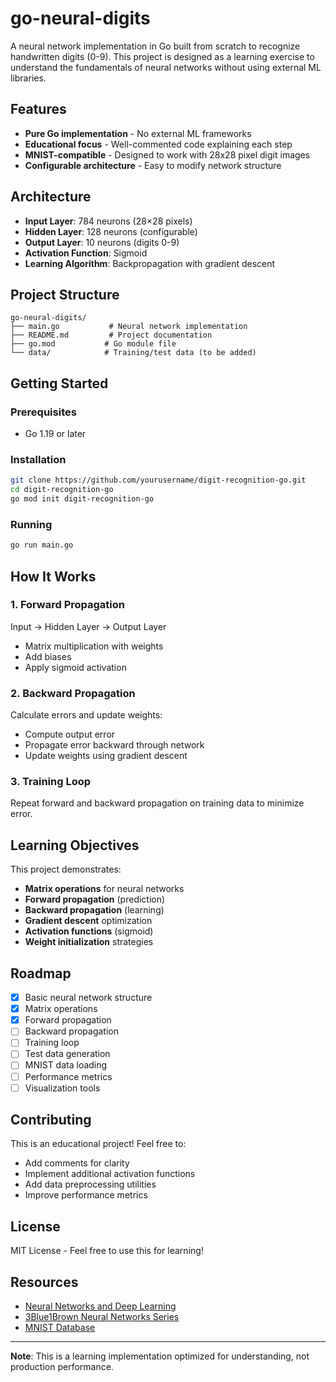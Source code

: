 # go-neural-digits

A neural network implementation in Go built from scratch to recognize handwritten digits (0-9). This project is designed as a learning exercise to understand the fundamentals of neural networks without using external ML libraries.

## Features

- **Pure Go implementation** - No external ML frameworks
- **Educational focus** - Well-commented code explaining each step
- **MNIST-compatible** - Designed to work with 28x28 pixel digit images
- **Configurable architecture** - Easy to modify network structure

## Architecture

- **Input Layer**: 784 neurons (28×28 pixels)
- **Hidden Layer**: 128 neurons (configurable)
- **Output Layer**: 10 neurons (digits 0-9)
- **Activation Function**: Sigmoid
- **Learning Algorithm**: Backpropagation with gradient descent

## Project Structure

```
go-neural-digits/
├── main.go           # Neural network implementation
├── README.md         # Project documentation
├── go.mod           # Go module file
└── data/            # Training/test data (to be added)
```

## Getting Started

### Prerequisites

- Go 1.19 or later

### Installation

```bash
git clone https://github.com/yourusername/digit-recognition-go.git
cd digit-recognition-go
go mod init digit-recognition-go
```

### Running

```bash
go run main.go
```

## How It Works

### 1. Forward Propagation
Input → Hidden Layer → Output Layer
- Matrix multiplication with weights
- Add biases
- Apply sigmoid activation

### 2. Backward Propagation
Calculate errors and update weights:
- Compute output error
- Propagate error backward through network
- Update weights using gradient descent

### 3. Training Loop
Repeat forward and backward propagation on training data to minimize error.

## Learning Objectives

This project demonstrates:
- **Matrix operations** for neural networks
- **Forward propagation** (prediction)
- **Backward propagation** (learning)
- **Gradient descent** optimization
- **Activation functions** (sigmoid)
- **Weight initialization** strategies

## Roadmap

- [x] Basic neural network structure
- [x] Matrix operations
- [x] Forward propagation
- [ ] Backward propagation
- [ ] Training loop
- [ ] Test data generation
- [ ] MNIST data loading
- [ ] Performance metrics
- [ ] Visualization tools

## Contributing

This is an educational project! Feel free to:
- Add comments for clarity
- Implement additional activation functions
- Add data preprocessing utilities
- Improve performance metrics

## License

MIT License - Feel free to use this for learning!

## Resources

- [Neural Networks and Deep Learning](http://neuralnetworksanddeeplearning.com/)
- [3Blue1Brown Neural Networks Series](https://www.youtube.com/playlist?list=PLZHQObOWTQDNU6R1_67000Dx_ZCJB-3pi)
- [MNIST Database](http://yann.lecun.com/exdb/mnist/)

---

**Note**: This is a learning implementation optimized for understanding, not production performance.